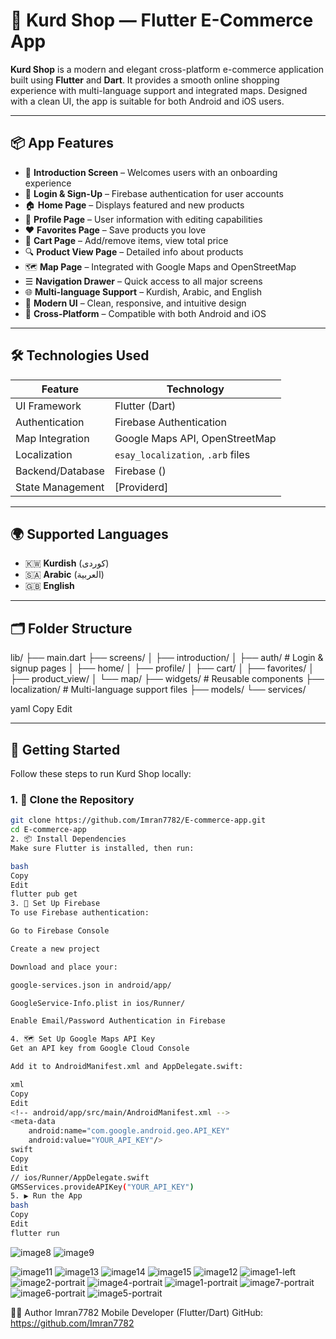# 🛒 Kurd Shop — Flutter E-Commerce App

**Kurd Shop** is a modern and elegant cross-platform e-commerce application built using **Flutter** and **Dart**. It provides a smooth online shopping experience with multi-language support and integrated maps. Designed with a clean UI, the app is suitable for both Android and iOS users.

---

## 📦 App Features

- 👋 **Introduction Screen** – Welcomes users with an onboarding experience
- 🔐 **Login & Sign-Up** – Firebase authentication for user accounts
- 🏠 **Home Page** – Displays featured and new products
- 👤 **Profile Page** – User information with editing capabilities
- ❤️ **Favorites Page** – Save products you love
- 🛒 **Cart Page** – Add/remove items, view total price
- 🔍 **Product View Page** – Detailed info about products
- 🗺️ **Map Page** – Integrated with Google Maps and OpenStreetMap
- ☰ **Navigation Drawer** – Quick access to all major screens
- 🌐 **Multi-language Support** – Kurdish, Arabic, and English
- 🎨 **Modern UI** – Clean, responsive, and intuitive design
- 🔄 **Cross-Platform** – Compatible with both Android and iOS

---

## 🛠️ Technologies Used

| Feature | Technology |
|--------|-------------|
| UI Framework | Flutter (Dart) |
| Authentication | Firebase Authentication |
| Map Integration | Google Maps API, OpenStreetMap |
| Localization | `esay_localization`, `.arb` files |
| Backend/Database | Firebase () |
| State Management | [Providerd] |

---

## 🌍 Supported Languages

- 🇰🇼 **Kurdish** (کوردی)
- 🇸🇦 **Arabic** (العربية)
- 🇬🇧 **English**

---

## 🗂️ Folder Structure

lib/
├── main.dart
├── screens/
│ ├── introduction/
│ ├── auth/ # Login & signup pages
│ ├── home/
│ ├── profile/
│ ├── cart/
│ ├── favorites/
│ ├── product_view/
│ └── map/
├── widgets/ # Reusable components
├── localization/ # Multi-language support files
├── models/
└── services/

yaml
Copy
Edit

---

## 🚀 Getting Started

Follow these steps to run Kurd Shop locally:

### 1. 🔁 Clone the Repository
```bash
git clone https://github.com/Imran7782/E-commerce-app.git
cd E-commerce-app
2. 📦 Install Dependencies
Make sure Flutter is installed, then run:

bash
Copy
Edit
flutter pub get
3. 🔑 Set Up Firebase
To use Firebase authentication:

Go to Firebase Console

Create a new project

Download and place your:

google-services.json in android/app/

GoogleService-Info.plist in ios/Runner/

Enable Email/Password Authentication in Firebase

4. 🗺️ Set Up Google Maps API Key
Get an API key from Google Cloud Console

Add it to AndroidManifest.xml and AppDelegate.swift:

xml
Copy
Edit
<!-- android/app/src/main/AndroidManifest.xml -->
<meta-data
    android:name="com.google.android.geo.API_KEY"
    android:value="YOUR_API_KEY"/>
swift
Copy
Edit
// ios/Runner/AppDelegate.swift
GMSServices.provideAPIKey("YOUR_API_KEY")
5. ▶️ Run the App
bash
Copy
Edit
flutter run
```
![image8](https://github.com/user-attachments/assets/634d4b0f-1ac7-440c-9b9e-709935bdd8a6) ![image9](https://github.com/user-attachments/assets/3334318d-42f2-4097-b402-4dc35e807bf4)

![image11](https://github.com/user-attachments/assets/ee14d8bf-de91-43af-ac09-44da330ce88a)
![image13](https://github.com/user-attachments/assets/d39ba59a-14e9-432d-974f-c127ce41d4a8)
![image14](https://github.com/user-attachments/assets/6072f4c5-93d9-4cc3-a34e-b28039fb084c)
![image15](https://github.com/user-attachments/assets/22b190d6-1d62-4cce-ba44-c91b37b5ef2d)
![image12](https://github.com/user-attachments/assets/bafe079d-24c2-4a78-8aad-5faad57fd6a8)
![image1-left](https://github.com/user-attachments/assets/8164813c-79fb-4e02-86b1-39429a820dad)
![image2-portrait](https://github.com/user-attachments/assets/39e51ac0-8cec-432f-99d3-49ce9e1abdd8)
![image4-portrait](https://github.com/user-attachments/assets/cbd97677-3a60-4c22-bcd1-959f49683550)
![image1-portrait](https://github.com/user-attachments/assets/1e10d921-a645-4774-aca1-29c3720fcffe)
![image7-portrait](https://github.com/user-attachments/assets/bb6c88dd-5a59-4b58-87d2-d3e327a86940)
![image6-portrait](https://github.com/user-attachments/assets/fddf74e9-391c-4d32-8a3c-4c286febf6f2)
![image5-portrait](https://github.com/user-attachments/assets/734658d4-4352-4a6b-84fd-be50e99c78df)


🧑‍💻 Author
Imran7782
Mobile Developer (Flutter/Dart)
GitHub: https://github.com/Imran7782
